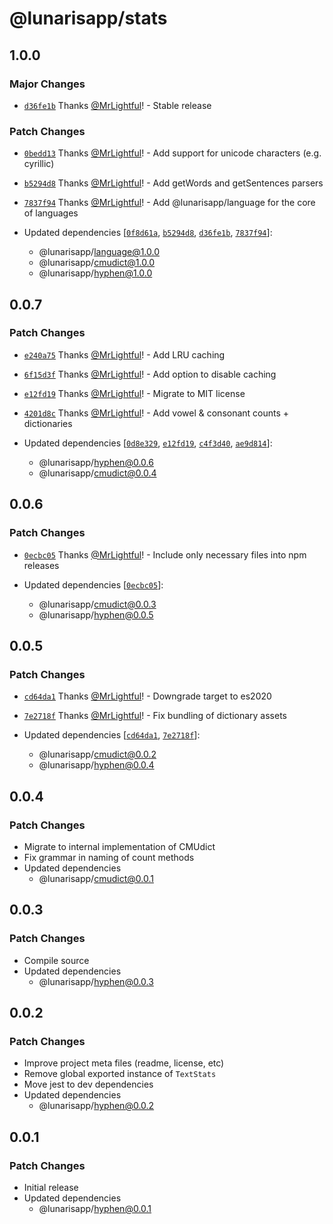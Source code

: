 # @lunarisapp/stats

## 1.0.0

### Major Changes

- [`d36fe1b`](https://github.com/LunarisApp/text-tools/commit/d36fe1b4dd9b76723bcfe80b05df240d1ef795b7) Thanks [@MrLightful](https://github.com/MrLightful)! - Stable release

### Patch Changes

- [`0bedd13`](https://github.com/LunarisApp/text-tools/commit/0bedd1379aad289a5b57aae39cd4bdfeb469a023) Thanks [@MrLightful](https://github.com/MrLightful)! - Add support for unicode characters (e.g. cyrillic)

- [`b5294d8`](https://github.com/LunarisApp/text-tools/commit/b5294d8ac340c26f8944d2e84eeaabba8961b404) Thanks [@MrLightful](https://github.com/MrLightful)! - Add getWords and getSentences parsers

- [`7837f94`](https://github.com/LunarisApp/text-tools/commit/7837f94966561f53db3bc1c00fbb6083d80ef1f7) Thanks [@MrLightful](https://github.com/MrLightful)! - Add @lunarisapp/language for the core of languages

- Updated dependencies [[`0f8d61a`](https://github.com/LunarisApp/text-tools/commit/0f8d61ae27b870dd30d8af973dcee27fa4aa3b76), [`b5294d8`](https://github.com/LunarisApp/text-tools/commit/b5294d8ac340c26f8944d2e84eeaabba8961b404), [`d36fe1b`](https://github.com/LunarisApp/text-tools/commit/d36fe1b4dd9b76723bcfe80b05df240d1ef795b7), [`7837f94`](https://github.com/LunarisApp/text-tools/commit/7837f94966561f53db3bc1c00fbb6083d80ef1f7)]:
  - @lunarisapp/language@1.0.0
  - @lunarisapp/cmudict@1.0.0
  - @lunarisapp/hyphen@1.0.0

## 0.0.7

### Patch Changes

- [`e240a75`](https://github.com/LunarisApp/text-tools/commit/e240a75426bb369e3b264b1b538a30901062bebe) Thanks [@MrLightful](https://github.com/MrLightful)! - Add LRU caching

- [`6f15d3f`](https://github.com/LunarisApp/text-tools/commit/6f15d3f102e251847ebdecc8d4654e180869d0f7) Thanks [@MrLightful](https://github.com/MrLightful)! - Add option to disable caching

- [`e12fd19`](https://github.com/LunarisApp/text-tools/commit/e12fd19b13dc45c61a684a001eede2b255a1aa56) Thanks [@MrLightful](https://github.com/MrLightful)! - Migrate to MIT license

- [`4201d8c`](https://github.com/LunarisApp/text-tools/commit/4201d8c37b779aebe602b4b0b004d03ac409a001) Thanks [@MrLightful](https://github.com/MrLightful)! - Add vowel & consonant counts + dictionaries

- Updated dependencies [[`0d8e329`](https://github.com/LunarisApp/text-tools/commit/0d8e3297b8a001816d5e4fef9f2580ed81d83345), [`e12fd19`](https://github.com/LunarisApp/text-tools/commit/e12fd19b13dc45c61a684a001eede2b255a1aa56), [`c4f3d40`](https://github.com/LunarisApp/text-tools/commit/c4f3d400629995869115d6663fcb1513701df1f0), [`ae9d814`](https://github.com/LunarisApp/text-tools/commit/ae9d81453b4da7b561256536f3ad09ac5d63edcd)]:
  - @lunarisapp/hyphen@0.0.6
  - @lunarisapp/cmudict@0.0.4

## 0.0.6

### Patch Changes

- [`0ecbc05`](https://github.com/LunarisApp/text-tools/commit/0ecbc050cb67f9e841a584ec6aae4c20d4bfaa52) Thanks [@MrLightful](https://github.com/MrLightful)! - Include only necessary files into npm releases

- Updated dependencies [[`0ecbc05`](https://github.com/LunarisApp/text-tools/commit/0ecbc050cb67f9e841a584ec6aae4c20d4bfaa52)]:
  - @lunarisapp/cmudict@0.0.3
  - @lunarisapp/hyphen@0.0.5

## 0.0.5

### Patch Changes

- [`cd64da1`](https://github.com/LunarisApp/text-tools/commit/cd64da18993b790ea543286eafcc870bcf7aa4a3) Thanks [@MrLightful](https://github.com/MrLightful)! - Downgrade target to es2020

- [`7e2718f`](https://github.com/LunarisApp/text-tools/commit/7e2718fd9959b66e1fc0912e15b1ad340fde7be3) Thanks [@MrLightful](https://github.com/MrLightful)! - Fix bundling of dictionary assets

- Updated dependencies [[`cd64da1`](https://github.com/LunarisApp/text-tools/commit/cd64da18993b790ea543286eafcc870bcf7aa4a3), [`7e2718f`](https://github.com/LunarisApp/text-tools/commit/7e2718fd9959b66e1fc0912e15b1ad340fde7be3)]:
  - @lunarisapp/cmudict@0.0.2
  - @lunarisapp/hyphen@0.0.4

## 0.0.4

### Patch Changes

- Migrate to internal implementation of CMUdict
- Fix grammar in naming of count methods
- Updated dependencies
  - @lunarisapp/cmudict@0.0.1

## 0.0.3

### Patch Changes

- Compile source
- Updated dependencies
  - @lunarisapp/hyphen@0.0.3

## 0.0.2

### Patch Changes

- Improve project meta files (readme, license, etc)
- Remove global exported instance of `TextStats`
- Move jest to dev dependencies
- Updated dependencies
  - @lunarisapp/hyphen@0.0.2

## 0.0.1

### Patch Changes

- Initial release
- Updated dependencies
  - @lunarisapp/hyphen@0.0.1
